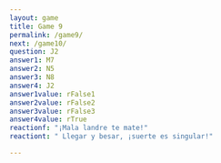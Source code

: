 ```yaml
---
layout: game
title: Game 9
permalink: /game9/
next: /game10/
question: J2
answer1: M7
answer2: N5
answer3: N8
answer4: J2
answer1value: rFalse1
answer2value: rFalse2
answer3value: rFalse3
answer4value: rTrue
reactionf: "¡Mala landre te mate!"
reactiont: " Llegar y besar, ¡suerte es singular!"

---
```


